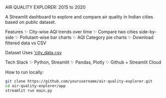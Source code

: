 AIR QUALITY EXPLORER: 2015 to 2020

A Streamlit dashboard to explore and compare air quality in Indian cities based on public dataset.


Features
✨ City-wise AQI trends over time
✨ Compare two cities side-by-side
✨ Pollutant-wise bar charts
✨ AQI Category pie charts 
✨ Download filtered data vs CSV

Dataset
Uses ['city_data.csv](https://www.kaggle.com/datasets/rohanrao/air-quality-data-in-india)

Tech Stack
✨ Python, Streamlit
✨ Pandas, Plotly
✨ Github + Streamlit Cloud

How to run locally:
```bash
git clone https://github.com/yourusername/air-quality-explorer.git
cd air-quality-explorer/app
streamlit run main.py

